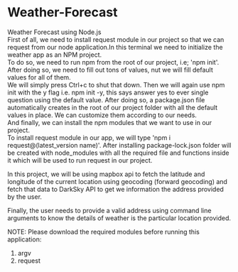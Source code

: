 # Weather-Forecast
Weather Forecast using Node.js<br>
First of all, we need to install request module in our project so that we can request from our node application.In this terminal we need to initialize the weather app as an NPM project.<br>
To do so, we need to run npm from the root of our project, i.e; 'npm init'. After doing so, we need to fill out tons of values, nut we will fill default values for all of them.<br>
We will simply press Ctrl+c to shut that down. Then we will again use npm init with the y flag i.e. npm init -y, this says answer yes to ever single question using the default value. After doing so, a package.json file automatically creates in the root of our project folder with all the default values in place. We can customize them according to our needs.<br> 
And finally, we can install the npm modules that we want to use in our project.<br>
To install request module in our app, we will type 'npm i request@(latest_version name)'.
After installing package-lock.json folder will be created with node_modules with all the required file and functions inside it which will be used to run request in our project.<br>

In this project, we will be using mapbox api to fetch the latitude and longitude of the current location using geocoding
(forward geocoding) and fetch that data to DarkSky API to get we information the address provided by the user.<br>

Finally, the user needs to provide a valid address using command line arguments to know the details of weather is the particular location provided.<br>

NOTE: Please download the required modules before running this application:<br>
1. argv<br>
2. request
